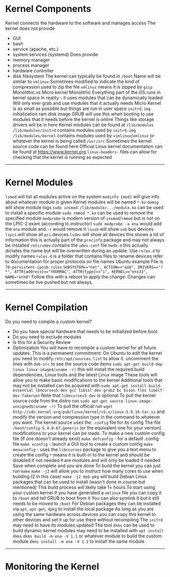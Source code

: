 # Kernel Components
Kernel connects the hardware to the software and manages access
The kernel does not provide
- GUI
- bash
- service (apache, etc.)
- system services (systemd)
Does provide
- memory manager
- process manager
- hardware controller
- disk filesystem
The kernel can typically be found in `/boot`
	Name will be similar to `vmlinux`
	Sometimes modified to indicate the kind of compression used to zip the file
		`vmlinuz` means it is zipped by `gzip`
Monolithic vs Micro kernel
	Monolithic
		Everything part of the OS runs in kernel space
		In reality - it uses modules that can be dynamically loaded
		Will only ever grab and use modules that it actually needs
	Micro
		Kernel is as small as possible but things are run in user space
`initrd.img`
	initialization ram disk image
	GRUB will use this when booting to use modules that it needs before the kernel is online
	Things like storage drivers will be in here
Kernel modules can be found at `/lib/modules`
	`/lib/modules/initrd` contains modules used by `initrd.img`
	`/lib/modules/kernel` contains modules used by `vimlinux`/`vmlinuz` or whatever the kernel is being called
`/usr/src`
	Sometimes the kernel source code can be found here
	Official Linux kernel documentation can be found at https://www.kernel.org
	`linux-headers-` files can allow for checking that the kernel is running as expected

---
# Kernel Modules
`lsmod` will list all modules active on the system
`modinfo {mod}` will give info about whatever module is given
Kernel modules will be named `*.ko`
`demsg` will show module logs
`sudo insmod /lib/module/.../module.ko` can be used to install a specific module
`sudo rmmod *.ko` can be used to remove the specified module
`modprobe` is modern version of `insmod`/`rmmod` but is not on the LPIC-2 exam (according to instructor)
	`sudo modprobe -a ena` would add the `ena` module and `-r` would remove it
`lsusb` will show `usb` bus devices
`lspci` will show all `pci` devices
`lsdev` will show all devices
	this shows a lot of information 
	this is actually part of the `procinfo` package and may not always be installed
`/etc/udev` contains the `udev.conf` file
	`hwdb.d` this actually dictates the name but will be overwritten during an update. Use `rules.d` to modify names
	`rules.d` is a folder that contains files to rename devices
		refer to documentation for proper protocols on file names
		Ubuntu example
		File is `70-persistent-ipoib.rules`
			```SUBSYSTEM=="net", ACTION=="add", DRIVERS=="?*", ATTR{address}=="YOURMAC", ATTR{type}=="1", KERNEL=="ens33", NAME="eth0"```
		Follow this with a reboot to apply the change. Changes can sometimes be live pushed but not always.

---
# Kernel Compilation
Do you need to compile a custom kernel?
- Do you have special hardware that needs to be initialized before boot
- Do you need to exclude modules
- Is this for a Security Review
- Optimization
You will have to recompile a custom kernel for all future updates. This is a permanent commitment.
On Ubuntu to edit the kernel you need to modify `/etc/apt/sources.list` to allow it.
	uncomment the lines with `deb-src` to see the source code items
`sudo apt-get build-dep linux linux-image$(uname -r)` this will install the required build dependencies, Linux tools and the latest Linux image
These tools will allow you to make basic modifications to the kernel
Additional tools that may not be installed can be acquired with
	`sudo apt-get install build-essential lbncurses5-dev gcc libssl-dev grub2 bc bison flex libelf-dev fakeroot`
	Note that `libncurses5-dev` is optional
To pull the kernel source code from the distro run `sudo apt-get source linux-image-unsigned$(uname -r)`
To pull the official run `wget http://cdn.kernel.org/pub/linux/kernel/v5.x/linux-5.9.16.tar.xz` and modify the version and compression type in the command to whatever you want.
The kernel source uses the `.config` file for its config
    The file `/boot/config-5.4.0-67.generic` (or the equivalent one for your version) modifications to your kernel can be made.
    To make a new custom config file (if one doesn't already exist)
        `make defconfig` - for a default .config file
        `make xconfig` - launch a GUI tool to create a custom config
        `make menuconfig` - uses the `libncurses` package to give you a text menu to create the config
            `*` means it is built-in to the kernel and should be disabled if not needed
            `M` are modules and will only be loaded if needed
            Save when complete and you are done
To build the kernel you can just run `make`
    `make -j2` will allow you to instruct how many cores to use when building (2 in this case)
    `make -j2 deb-pkg` will build Debian Linux packages that can be used to install (wasn't done in course but mentioned)
    This build process will likely take 1+ hours
To start using your custom kernel
    If you have generated a `vmlinux` file you can copy it to `/boot` and tell GRUB to boot from it
        You can also symlink it but it still needs to be moved to `/boot`
    For Debian packages they can be installed via `apt`, `apt-get`, `dpkg` to install the local package
As long as you are using the same hardware across devices you can copy this kernel to other devices and set it up for use there without recompiling
The `initrd` may need to have its modules updated
The tool `dkms` can be used to build dynamic kernel modules
    may need to be installed with `apt install dkms`
    `dkms build -m ena -V 1.1` or whatever module to build the custom module
    `dkms install -m ena -V 1.1` to install the same module

---
# Monitoring the Kernel
